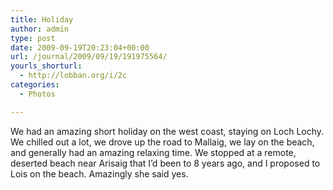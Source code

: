 ```yaml
---
title: Holiday
author: admin
type: post
date: 2009-09-19T20:23:04+00:00
url: /journal/2009/09/19/191975564/
yourls_shorturl:
  - http://lobban.org/i/2c
categories:
  - Photos

---
```

We had an amazing short holiday on the west coast, staying on Loch Lochy. We chilled out a lot, we drove up the road to Mallaig, we lay on the beach, and generally had an amazing relaxing time. We stopped at a remote, deserted beach near Arisaig that I’d been to 8 years ago, and I proposed to Lois on the beach. Amazingly she said yes.